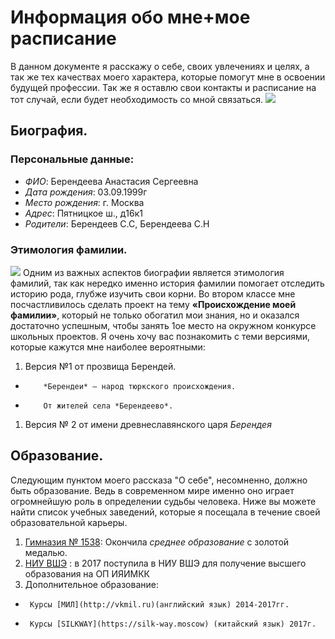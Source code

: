 # Информация обо мне+мое расписание
В данном документе я расскажу о себе, своих увлечениях и целях, а так же тех качествах моего характера, которые помогут мне в освоении будущей профессии. Так же я оставлю свои контакты и расписание на тот случай, если будет необходимость со мной связаться.
![](https://pp.userapi.com/c836623/v836623514/56124/OSgkpy8cHb0.jpg)
## Биография.
### Персональные данные:
+   *ФИО*: Берендеева Анастасия Сергеевна
+   *Дата рождения*: 03.09.1999г
+   *Место рождения*: г. Москва
+   *Адрес*: Пятницкое ш., д16к1
+   *Родители*: Берендеев С.С, Берендеева С.Н
### Этимология фамилии. 
![](https://i.ytimg.com/vi/BdS1dky2V3A/maxresdefault.jpg) 
Одним из важных аспектов биографии является этимология фамилий, так как нередко именно история фамилии помогает отследить историю рода, глубже изучить свои корни.
 Во втором классе мне посчастливилось сделать проект на тему **«Происхождение моей фамилии»**, который не только обогатил мои знания, но и оказался достаточно успешным, чтобы занять 1ое место на окружном конкурсе школьных проектов. Я очень хочу вас познакомить с теми версиями, которые кажутся мне наиболее вероятными:
1.   Версия №1 от прозвища Берендей. 
+         *Берендеи* – народ тюркского происхождения.
+         От жителей села *Берендеево*.
1.   Версия № 2 от имени древнеславянского царя *Берендея*
## Образование.
Следующим пунктом моего рассказа "О себе", несомненно, должно быть образование. Ведь в современном мире именно оно играет огромнейшую роль в определении судьбы человека. Ниже вы можете найти список учебных заведений, которые я посещала в течение своей образовательной карьеры.
1.    [Гимназия № 1538](http://gym1538sz.mskobr.ru): Окончила *среднее образование* с золотой медалью.
1.  [НИУ ВШЭ](https://www.hse.ru) : в 2017 поступила в НИУ ВШЭ для получение высшего образования на ОП ИЯИМКК 
1.   Дополнительное образование: 
+      Курсы [МИЛ](http://vkmil.ru)(английский язык) 2014-2017гг. 
+      Курсы [SILKWAY](https://silk-way.moscow) (китайский язык) 2017г.






